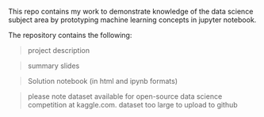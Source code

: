 This repo contains my work to demonstrate knowledge of the data science subject area by prototyping machine learning concepts in jupyter notebook.

The repository contains the following:

> project description

> summary slides

> Solution notebook (in html and ipynb formats)

> please note dataset available for open-source data science competition at kaggle.com. dataset too large to upload to github
